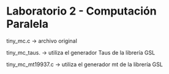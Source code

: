 # Laboratorio 2 - Computación Paralela

tiny_mc.c -> archivo original

tiny_mc_taus. -> utiliza el generador Taus de la librería GSL

tiny_mc_mt19937.c -> utiliza el generador mt de la librería GSL

